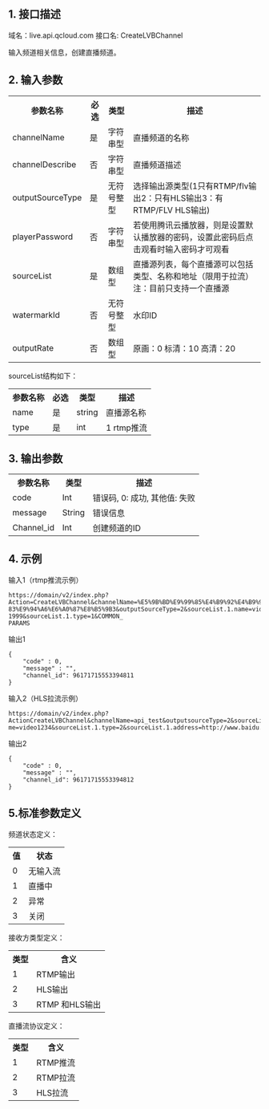 ## 1. 接口描述

域名：live.api.qcloud.com
接口名: CreateLVBChannel

输入频道相关信息，创建直播频道。


## 2. 输入参数
</b></th>
<table class="t"><tbody><tr>
<th><b>参数名称</b></th>
<th><b>必选</b></th>
<th><b>类型</b></th>
<th><b>描述</b></th>
<tr>
<td> channelName 
<td> 是
<td> 字符串型
<td> 直播频道的名称
<tr>
<td> channelDescribe
<td> 否
<td> 字符串型
<td> 直播频道描述
<tr>
<td> outputSourceType
<td> 是
<td> 无符号整型
<td> 选择输出源类型(1只有RTMP/flv输出2：只有HLS输出3：有RTMP/FLV  HLS输出)
<tr>
<td> playerPassword
<td> 否
<td> 字符串型
<td> 若使用腾讯云播放器，则是设置默认播放器的密码，设置此密码后点击观看时输入密码才可观看
<tr>
<td> sourceList
<td> 是
<td> 数组型
<td> 直播源列表，每个直播源可以包括类型、名称和地址（限用于拉流）<font color"red">注：目前只支持一个直播源</font>
<tr>
<td> watermarkId
<td> 否
<td> 无符号整型
<td> 水印ID
<tr>
<td> outputRate
<td> 否
<td> 数组型
<td> 原画：0     标清：10      高清：20
</tbody></table>
sourceList结构如下：
<table class="t"><tbody><tr>
<th><b>参数名称</b></th>
<th><b>必选</b></th>
<th><b>类型</b></th>
<th><b>描述</b></th>
<tr>
<td> name 
<td> 是
<td> string
<td> 直播源名称
<tr>
<td> type
<td> 是
<td> int
<td> 1 rtmp推流
<tr>

</tbody></table>
</b></th>

## 3. 输出参数
</b></th>
<table class="t"><tbody><tr>
<th><b>参数名称</b></th>
<th><b>类型</b></th>
<th><b>描述</b></th>
<tr>
<td> code
<td> Int
<td> 错误码, 0: 成功, 其他值: 失败
<tr>
<td> message
<td> String
<td> 错误信息
<tr>
<td> Channel_id
<td> Int
<td> 创建频道的ID
</tbody></table>

</b></th>

## 4. 示例

输入1（rtmp推流示例）
```
https://domain/v2/index.php?Action=CreateLVBChannel&channelName=%E5%9B%BD%E9%99%85%E4%B9%92%E4%B9%93%E7%90%
83%E9%94%A6%E6%A0%87%E8%B5%9B3&outputSourceType=2&sourceList.1.name=video-1999&sourceList.1.type=1&COMMON_
PARAMS
```

输出1
```
{
    "code" : 0,
    "message" : "",
    "channel_id": 96171715553394811
}

```

输入2（HLS拉流示例）
```
https://domain/v2/index.php?ActionCreateLVBChannel&channelName=api_test&outputsourceType=2&sourceList.1.na
me=video1234&sourceList.1.type=2&sourceList.1.address=http://www.baidu.com&COMMON_PARAMS
```

输出2
```
{
    "code" : 0,
    "message" : "",
    "channel_id": 96171715553394812
}
```


## 5.标准参数定义
频道状态定义：
<table class="t"><tbody><tr>
<th><b>值</b></th>
<th><b>状态</b></th>
<tr>
<td> 0
<td> 无输入流
<tr>
<td>1
<td> 直播中
<tr>
<td> 2
<td> 异常
<tr>
<td> 3
<td>关闭
</tbody></table>

接收方类型定义：
<table class="t"><tbody><tr>
<th><b>类型</b></th>
<th><b>含义</b></th>
<tr>
<td> 1
<td> RTMP输出
<tr>
<td>2
<td> HLS输出
<tr>
<td> 3
<td> RTMP 和HLS输出
</tbody></table>
直播流协议定义：
<table class="t"><tbody><tr>
<th><b>类型</b></th>
<th><b>含义</b></th>
<tr>
<td> 1
<td> RTMP推流
<tr>
<td>2
<td>RTMP拉流
<tr>
<td> 3
<td> HLS拉流
</tbody></table>



